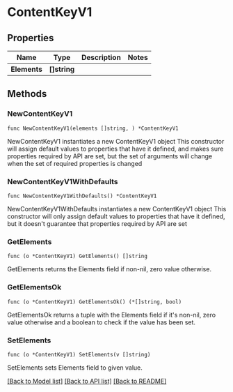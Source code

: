# ContentKeyV1

## Properties

Name | Type | Description | Notes
------------ | ------------- | ------------- | -------------
**Elements** | **[]string** |  | 

## Methods

### NewContentKeyV1

`func NewContentKeyV1(elements []string, ) *ContentKeyV1`

NewContentKeyV1 instantiates a new ContentKeyV1 object
This constructor will assign default values to properties that have it defined,
and makes sure properties required by API are set, but the set of arguments
will change when the set of required properties is changed

### NewContentKeyV1WithDefaults

`func NewContentKeyV1WithDefaults() *ContentKeyV1`

NewContentKeyV1WithDefaults instantiates a new ContentKeyV1 object
This constructor will only assign default values to properties that have it defined,
but it doesn't guarantee that properties required by API are set

### GetElements

`func (o *ContentKeyV1) GetElements() []string`

GetElements returns the Elements field if non-nil, zero value otherwise.

### GetElementsOk

`func (o *ContentKeyV1) GetElementsOk() (*[]string, bool)`

GetElementsOk returns a tuple with the Elements field if it's non-nil, zero value otherwise
and a boolean to check if the value has been set.

### SetElements

`func (o *ContentKeyV1) SetElements(v []string)`

SetElements sets Elements field to given value.



[[Back to Model list]](../README.md#documentation-for-models) [[Back to API list]](../README.md#documentation-for-api-endpoints) [[Back to README]](../README.md)



